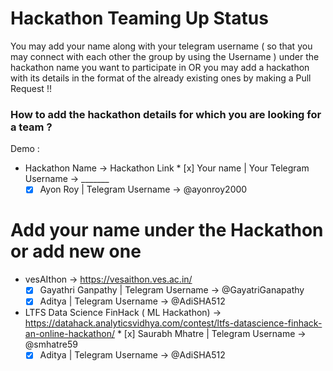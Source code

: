 # Hackathon Teaming Up Status  

You may add your name along with your telegram username ( so that you may connect with each other the group by using the Username ) under the hackathon name you want to participate in OR you may add a hackathon with its details in the format of the already existing ones by making a Pull Request !! 

### How to add the hackathon details for which you are looking for a team ?

Demo : 
- Hackathon Name -> Hackathon Link
        * [x] Your name | Your Telegram Username -> _______
	* [x] Ayon Roy | Telegram Username -> @ayonroy2000

# Add your name under the Hackathon or add new one 

- vesAIthon -> https://vesaithon.ves.ac.in/
	* [x] Gayathri Ganpathy | Telegram Username -> @GayatriGanapathy
	* [x] Aditya | Telegram Username -> @AdiSHA512

- LTFS Data Science FinHack ( ML Hackathon) -> https://datahack.analyticsvidhya.com/contest/ltfs-datascience-finhack-an-online-hackathon/
        * [x] Saurabh Mhatre | Telegram Username -> @smhatre59
	* [x] Aditya | Telegram Username -> @AdiSHA512
